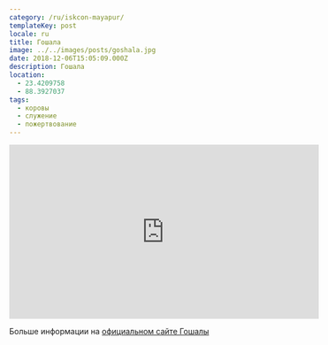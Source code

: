 ```yaml
---
category: /ru/iskcon-mayapur/
templateKey: post
locale: ru
title: Гошала
image: ../../images/posts/goshala.jpg
date: 2018-12-06T15:05:09.000Z
description: Гошала
location:
  - 23.4209758
  - 88.3927037
tags:
  - коровы
  - служение
  - пожертвование
---
```


<tbd locale="ru" url="https://docs.google.com/document/d/1SMywsQw1vNa1k7n979yq6c8uhqOsYTbQ_yjixNmjbkA/edit#heading=h.7xcxwoszpznr"></tbd>

<iframe src="https://www.facebook.com/plugins/video.php?href=https%3A%2F%2Fwww.facebook.com%2FSrimayapurgoshalaoffical%2Fvideos%2F470561123482305%2F&show_text=0&width=560&mute=0" width="560" height="315" style="border:none;overflow:hidden" scrolling="no" frameborder="0" allowTransparency="true" allowFullScreen="true"></iframe>

Больше информации на [официальном сайте Гошалы](https://srimayapurgoshala.com)

